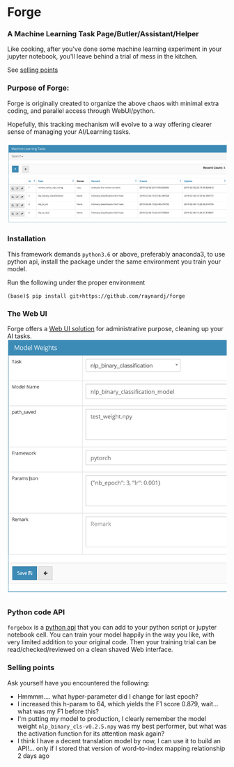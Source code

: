 # Forge

### A Machine Learning Task Page/Butler/Assistant/Helper

Like cooking, after you've done some machine learning experiment in your jupyter notebook, you'll leave behind a trial of mess in the kitchen.

See [selling points](#selling-points)

### Purpose of Forge:

Forge is originally created to organize the above chaos with minimal extra coding, and parallel access through WebUI/python.

Hopefully, this tracking mechanism will evolve to a way offering clearer sense of managing your AI/Learning tasks.

![task management example](img/intro_001.png)

### Installation

This framework demands ```python3.6``` or above, preferably anaconda3, to use python api, install the package under the same environment you train your model.

Run the following under the proper environment
```
(base)$ pip install git+https://github.com/raynardj/forge
```

### The Web UI

Forge offers a [Web UI solution](forge/README.md) for administrative purpose, cleaning up your AI tasks.
![weight management page](img/intro_002.png)


### Python code API

```forgebox``` is a [python api](forgebox/README.md) that you can add to your python script or jupyter notebook cell. You can train your model happily in the way you like, with very limited addition to your original code.
Then your training trial can be read/checked/reviewed on a clean shaved Web interface.


### Selling points

Ask yourself have you encountered the following:

* Hmmmm.... what hyper-parameter did I change for last epoch?
* I increased this h-param to 64, which yields the F1 score 0.879, wait... what was my F1 before this?
* I'm putting my model to production, I clearly remember the model weight ```nlp_binary_cls-v0.2.5.npy``` was my best performer, but what was the activation function for its attention mask again?
* I think I have a decent translation model by now, I can use it to build an API!... only if I stored that version of word-to-index mapping relationship 2 days ago
